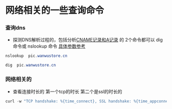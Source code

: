 # 网络相关的一些查询命令


### 查询dns

* 探测DNS解析过程的，包括分析[CNAME记录和A记录](https://zh.wikipedia.org/wiki/CNAME%E8%AE%B0%E5%BD%95) 的
2个命令都可以  dig 命令或 nslookup 命令 [具体参数参考](https://www.cnblogs.com/liujiacai/p/8366236.html)
``` java
nslookup  pic.wanwustore.cn
```
``` java
dig  pic.wanwustore.cn
```


### 网络相关的
* 查看连接时长的 第一个tcp的时长 第二个是ssl的时长的
``` java
curl -w "TCP handshake: %{time_connect}, SSL handshake: %{time_appconnect}\n" -so /dev/null https://www.alipay.com
```

